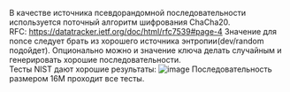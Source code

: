 В качестве источника псевдорандомной последовательности используется поточный алгоритм шифрования ChaCha20.\
RFC: https://datatracker.ietf.org/doc/html/rfc7539#page-4 
Значение для nonce следует брать из хорошего источника энтропии(dev/random подойдет). Опционально можно и значение ключа делать случайным и генерировать хорошие последовательности.\
Тесты NIST дают хорошие результаты:
![image](https://github.com/KadiusLunarflame/Cryptoprotocols/assets/96685260/42db8dc5-fc5c-4e7a-a8db-410cae5270ef)
Последовательность размером 16M проходит все тесты.
